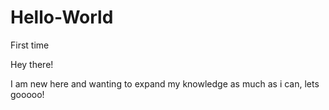 # Hello-World
First time

Hey there!

I am new here and wanting to expand my knowledge as much as i can, lets gooooo!
